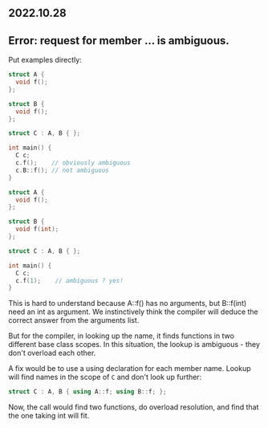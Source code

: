 2022.10.28
---

## Error: request for member ... is ambiguous.

Put examples directly:

```cpp
struct A {
  void f();
};

struct B {
  void f();
};

struct C : A, B { };

int main() { 
  C c; 
  c.f();    // obviously ambiguous
  c.B::f(); // not ambiguous
}
```

```cpp
struct A {
  void f();
};

struct B {
  void f(int);
};

struct C : A, B { };

int main() { 
  C c; 
  c.f(1);    // ambiguous ? yes!
}
```

This is hard to understand because A::f() has no arguments, but B::f(int) need an int as argument. We instinctively think the compiler will deduce the correct answer from the arguments list.

But for the compiler, in looking up the name, it finds functions in two different base class scopes. In this situation, the lookup is ambiguous - they don't overload each other. 

A fix would be to use a using declaration for each member name. Lookup will find names in the scope of `C` and don't look up further:

```cpp
struct C : A, B { using A::f; using B::f; };
```

Now, the call would find two functions, do overload resolution, and find that the one taking int will fit. 
